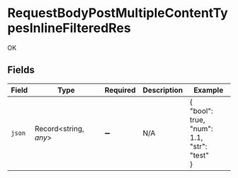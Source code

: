 # RequestBodyPostMultipleContentTypesInlineFilteredRes

OK


## Fields

| Field                                       | Type                                        | Required                                    | Description                                 | Example                                     |
| ------------------------------------------- | ------------------------------------------- | ------------------------------------------- | ------------------------------------------- | ------------------------------------------- |
| `json`                                      | Record<string, *any*>                       | :heavy_minus_sign:                          | N/A                                         | {<br/>"bool": true,<br/>"num": 1.1,<br/>"str": "test"<br/>} |